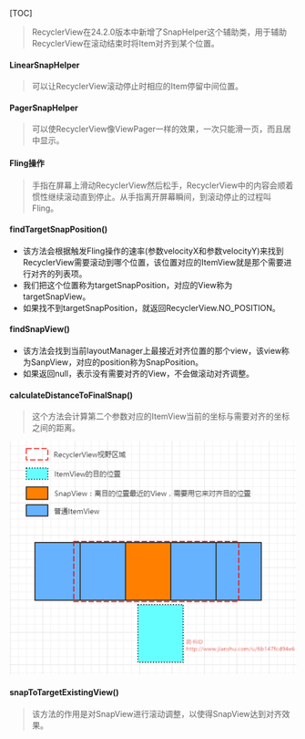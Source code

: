 [TOC]

> RecyclerView在24.2.0版本中新增了SnapHelper这个辅助类，用于辅助RecyclerView在滚动结束时将Item对齐到某个位置。

#### LinearSnapHelper
> 可以让RecyclerView滚动停止时相应的Item停留中间位置。

#### PagerSnapHelper
> 可以使RecyclerView像ViewPager一样的效果，一次只能滑一页，而且居中显示。

#### Fling操作
> 手指在屏幕上滑动RecyclerView然后松手，RecyclerView中的内容会顺着惯性继续滚动直到停止。从手指离开屏幕瞬间，到滚动停止的过程叫Fling。

#### findTargetSnapPosition()
* 该方法会根据触发Fling操作的速率(参数velocityX和参数velocityY)来找到RecyclerView需要滚动到哪个位置，该位置对应的ItemView就是那个需要进行对齐的列表项。
* 我们把这个位置称为targetSnapPosition，对应的View称为targetSnapView。
* 如果找不到targetSnapPosition，就返回RecyclerView.NO_POSITION。

####  findSnapView()
* 该方法会找到当前layoutManager上最接近对齐位置的那个view，该view称为SanpView，对应的position称为SnapPosition。
* 如果返回null，表示没有需要对齐的View，不会做滚动对齐调整。

#### calculateDistanceToFinalSnap()
> 这个方法会计算第二个参数对应的ItemView当前的坐标与需要对齐的坐标之间的距离。

![](https://github.com/gxd523/note/raw/master/pic/calculateDistanceToFinalSnap.png)

#### snapToTargetExistingView()

> 该方法的作用是对SnapView进行滚动调整，以使得SnapView达到对齐效果。